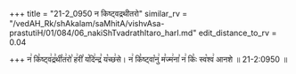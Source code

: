 +++
title = "21-2_0950 न किष्ट्वद्रथीतरो"
similar_rv = "/vedAH_Rk/shAkalam/saMhitA/vishvAsa-prastutiH/01/084/06_nakiShTvadrathItaro_harI.md"
edit_distance_to_rv = 0.04

+++
न꣢ कि꣣ष्ट्व꣢द्र꣣थी꣡त꣢रो꣣ ह꣢री꣣ य꣡दि꣢न्द्र꣣ य꣡च्छ꣢से। न꣢ कि꣣ष्ट्वा꣡नु꣢ म꣣ज्म꣢ना꣣ न꣢ किः꣣ स्व꣡श्व꣢ आनशे ॥ 21-2:0950 ॥

<div class="js_include " url="/vedAH_Rk/shAkalam/saMhitA/vishvAsa-prastutiH/01/084/06_nakiShTvadrathItaro_harI.md"  newLevelForH1="2" title="विश्वास-शाकल-प्रस्तुतिः"  > </div>